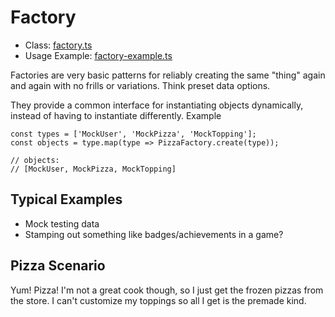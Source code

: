 # Factory

* Class: [factory.ts](./factory.ts)
* Usage Example: [factory-example.ts](./factory-example.ts)

Factories are very basic patterns for reliably creating the same "thing" again and again with no frills or variations.  Think preset data options.

They provide a common interface for instantiating objects dynamically, instead of having to instantiate differently.  Example

```
const types = ['MockUser', 'MockPizza', 'MockTopping'];
const objects = type.map(type => PizzaFactory.create(type));

// objects:
// [MockUser, MockPizza, MockTopping]
```

## Typical Examples

- Mock testing data
- Stamping out something like badges/achievements in a game?


## Pizza Scenario

Yum!  Pizza!  I'm not a great cook though, so I just get the frozen pizzas from the store.  I can't customize my toppings so all I get is the premade kind.